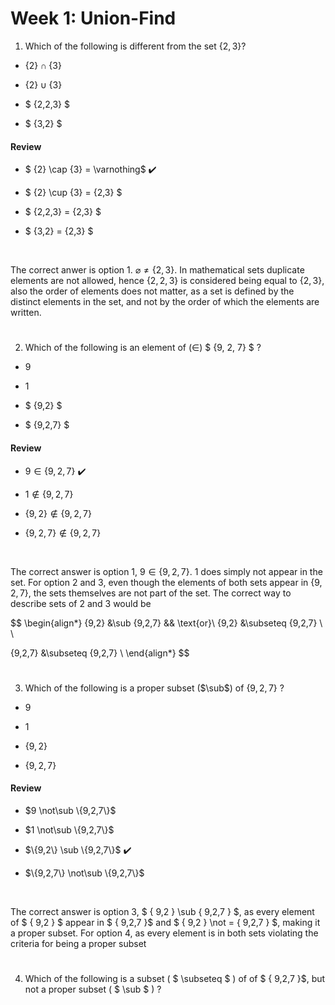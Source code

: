 # Week 1: Union-Find

1. Which of the following is different from the set $\{2,3\}$?

* $\{2\}\cap\{3\}$

* $\{2\}\cup\{3\}$

* $ \{2,2,3\} $

* $ \{3,2\} $


#### Review

* $ \{2\} \cap \{3\} = \varnothing$ ✔️

* $ \{2\} \cup \{3\} = \{2,3\} $

* $ \{2,2,3\} = \{2,3\} $

* $ \{3,2\} = \{2,3\} $

<br/>

The correct anwer is option 1. $\varnothing \not = \{2,3\}$. In mathematical sets duplicate elements are not allowed, hence $\{2,2,3\}$ is considered being equal to $\{2,3\}$, also the order of elements does not matter, as a set is defined by the distinct elements in the set, and not by the order of which the elements are written.

#

2. Which of the following is an element of ($\in$) $ \{9, 2, 7\} $ ?

* $9$

* $1$

* $ \{9,2\} $

* $ \{9,2,7\} $

#### Review

* $9\in \{9,2,7\}$ ✔️

* $1\notin \{9,2,7\}$

* $\{9,2\}\notin \{9,2,7\}$

* $\{9,2,7\}\notin \{9,2,7\}$

<br/>

The correct answer is option 1, $9\in \{9,2,7\}$. $1$ does simply not appear in the set. For option 2 and 3, even though the elements of both sets appear in $\{9,2,7\}$, the sets themselves are not part of the set. The correct way to describe sets of 2 and 3 would be

$$
\begin{align*}
\{9,2\} &\sub \{9,2,7\} && \text{or}\\
\{9,2\} &\subseteq \{9,2,7\} \\ \\

\{9,2,7\} &\subseteq \{9,2,7\} \\
\end{align*}
$$

#

3. Which of the following is a proper subset ($\sub$) of $\{9, 2, 7\}$ ?

* $9$ 

* $1$

* $\{9,2\}$

* $\{9,2,7\}$

#### Review

* $9 \not\sub \{9,2,7\}$

* $1 \not\sub \{9,2,7\}$

* $\{9,2\} \sub \{9,2,7\}$ ✔️

* $\{9,2,7\} \not\sub \{9,2,7\}$

<br/>

The correct answer is option 3, $ \{ 9,2 \} \sub \{ 9,2,7 \} $, as every element of $ \{ 9,2 \} $ appear in $ \{ 9,2,7 \}$ and $ \{ 9,2 \} \not = \{ 9,2,7 \} $, making it a proper subset. For option 4, as every element is in both sets violating the criteria for being a proper subset

#

4. Which of the following is a subset ( $ \subseteq $ ) of of $ \{ 9,2,7 \}$, but not a proper subset ( $ \sub $ ) ?